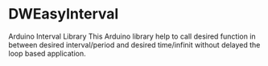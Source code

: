 # DWEasyInterval
Arduino Interval Library
This Arduino library help to call desired function in between desired interval/period and desired time/infinit without delayed the loop based application.
